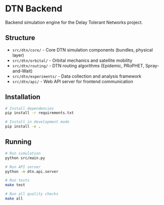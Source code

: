 # DTN Backend

Backend simulation engine for the Delay Tolerant Networks project.

## Structure

- `src/dtn/core/` - Core DTN simulation components (bundles, physical layer)
- `src/dtn/orbital/` - Orbital mechanics and satellite mobility 
- `src/dtn/routing/` - DTN routing algorithms (Epidemic, PRoPHET, Spray-and-Wait)
- `src/dtn/experiments/` - Data collection and analysis framework
- `src/dtn/api/` - Web API server for frontend communication

## Installation

```bash
# Install dependencies
pip install -r requirements.txt

# Install in development mode
pip install -e .
```

## Running

```bash
# Run simulation
python src/main.py

# Run API server
python -m dtn.api.server

# Run tests
make test

# Run all quality checks
make all
```